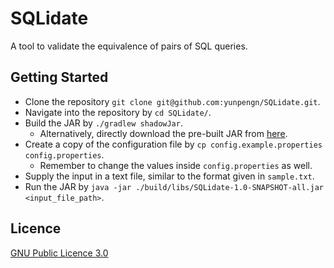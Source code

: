 # SQLidate

A tool to validate the equivalence of pairs of SQL queries.

## Getting Started

- Clone the repository `git clone git@github.com:yunpengn/SQLidate.git`.
- Navigate into the repository by `cd SQLidate/`.
- Build the JAR by `./gradlew shadowJar`.
    - Alternatively, directly download the pre-built JAR from [here](https://github.com/yunpengn/SQLidate/releases).
- Create a copy of the configuration file by `cp config.example.properties config.properties`.
    - Remember to change the values inside `config.properties` as well.
- Supply the input in a text file, similar to the format given in `sample.txt`.
- Run the JAR by `java -jar ./build/libs/SQLidate-1.0-SNAPSHOT-all.jar <input_file_path>`.

## Licence

[GNU Public Licence 3.0](LICENSE)
